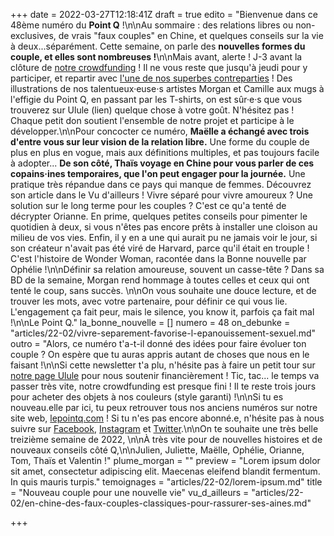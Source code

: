 +++
date = 2022-03-27T12:18:41Z
draft = true
edito = "Bienvenue dans ce 48ème numéro du **Point Q** !\n\nAu sommaire : des relations libres ou non-exclusives, de vrais \"faux couples\" en Chine, et quelques conseils sur la vie à deux...séparément. Cette semaine, on parle des **nouvelles formes du couple, et elles sont nombreuses !**\n\nMais avant, alerte ! J-3 avant la clôture de [notre crowdfunding](https://fr.ulule.com/le-point-q/) ! Il ne vous reste que jusqu'à jeudi pour y participer, et repartir avec [l'une de nos superbes contreparties](https://fr.ulule.com/le-point-q/#rewards/) ! Des illustrations de nos talentueux·euse⋅s artistes Morgan et Camille aux mugs à l'effigie du Point Q, en passant par les T-shirts, on est sûr·e·s que vous trouverez sur Ulule (lien) quelque chose à votre goût. N'hésitez pas ! Chaque petit don soutient l'ensemble de notre projet et participe à le développer.\n\nPour concocter ce numéro, **Maëlle a échangé avec trois d'entre vous sur leur vision de la relation libre.** Une forme du couple de plus en plus en vogue, mais aux définitions multiples, et pas toujours facile à adopter... **De son côté, Thaïs voyage en Chine pour vous parler de ces copains·ines temporaires, que l'on peut engager pour la journée.** Une pratique très répandue dans ce pays qui manque de femmes. Découvrez son article dans le Vu d'ailleurs ! Vivre séparé pour vivre amoureux ? Une solution sur le long terme pour les couples ? C'est ce qu'a tenté de décrypter Orianne. En prime, quelques petites conseils pour pimenter le quotidien à deux, si vous n'êtes pas encore prêts à installer une cloison au milieu de vos vies. Enfin, il y en a une qui aurait pu ne jamais voir le jour, si son créateur n'avait pas été viré de Harvard, parce qu'il était en trouple ! C'est l'histoire de Wonder Woman, racontée dans la Bonne nouvelle par Ophélie !\n\nDéfinir sa relation amoureuse, souvent un casse-tête ? Dans sa BD de la semaine, Morgan rend hommage à toutes celles et ceux qui ont tenté le coup, sans succès. \n\nOn vous souhaite une douce lecture, et de trouver les mots, avec votre partenaire, pour définir ce qui vous lie. L'engagement ça fait peur, mais le silence, you know it, parfois ça fait mal !\n\nLe Point Q."
la_bonne_nouvelle = []
numero = 48
on_debunke = "articles/22-02/vivre-separement-favorise-l-epanouissement-sexuel.md"
outro = "Alors, ce numéro t'a-t-il donné des idées pour faire évoluer ton couple ? On espère que tu  auras appris autant de choses que nous en le faisant !\n\nSi cette newsletter t'a plu, n'hésite pas à faire un petit tour sur [notre page Ulule](https://fr.ulule.com/le-point-q/) pour nous soutenir financièrement ! Tic, tac... le temps va passer très vite, notre crowdfunding est presque fini ! Il te reste trois jours pour acheter des objets à nos couleurs (style garanti) !\n\nSi tu es nouveau.elle par ici, tu peux retrouver tous nos anciens numéros sur notre site web, [lepointq.com](https://lepointq.com/) ! Si tu n'es pas encore abonné.e, n'hésite pas à nous suivre sur [Facebook](https://www.facebook.com/lepointq.news), [Instagram](https://www.instagram.com/lepoint.q/) et [Twitter](https://twitter.com/LePointQ).\n\nOn te souhaite une très belle treizième semaine de 2022, \n\nÀ très vite pour de nouvelles histoires et de nouveaux conseils côté Q,\n\nJulien, Juliette, Maëlle, Ophélie, Orianne, Tom, Thaïs et Valentin !"
plume_morgan = ""
preview = "Lorem ipsum dolor sit amet, consectetur adipiscing elit. Maecenas eleifend blandit fermentum. In quis mauris turpis."
temoignages = "articles/22-02/lorem-ipsum.md"
title = "Nouveau couple pour une nouvelle vie"
vu_d_ailleurs = "articles/22-02/en-chine-des-faux-couples-classiques-pour-rassurer-ses-aines.md"

+++
